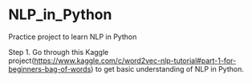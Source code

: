 # NLP_in_Python
Practice project to learn NLP in Python 

Step 1. Go through this Kaggle project(https://www.kaggle.com/c/word2vec-nlp-tutorial#part-1-for-beginners-bag-of-words) to get basic understanding of NLP in Python. 
